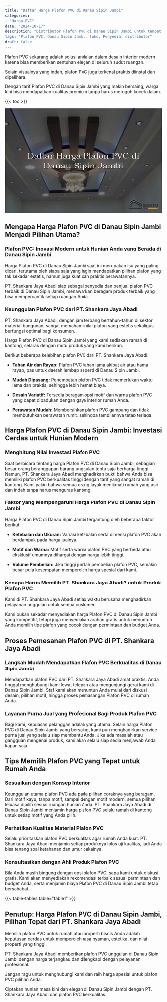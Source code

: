 ```yaml
---
title: "Daftar Harga Plafon PVC di Danau Sipin Jambi"
categories: 
- "Harga-PVC"
date: "2024-10-17"
description: "Distributor Plafon PVC di Danau Sipin Jambi untuk tempat tinggal, perkantoran, serta gerai. Panel unggulan, pilihan motif, variasi warna modern, dengan jasa instalasi ditangani oleh tim ahli serta kepastian resmi!|Servis penyediaan Plafon PVC di Danau Sipin Jambi bagi keperluan tempat tinggal, kantor, maupun gerai, beserta produk unggulan dan pemasangan oleh tim ahli serta kepastian resmi.|Alternatif Plafon PVC di Danau Sipin Jambi yang terpercaya bagi rumah, kantor, dan ritel, bersama panel terbaik dan instalasi dikerjakan oleh tenaga ahli ahli serta jaminan resmi.|Penyediaan Plafon PVC di Danau Sipin Jambi untuk hunian, kantor, dan gerai, beserta panel unggulan dan pemasangan dikerjakan oleh tenaga ahli profesional, disertai beserta kepastian resmi.}"
tags: "Plafon PVC, Danau Sipin Jambi, toko, Penyedia, distributor"
draft: false
---
```


Plafon PVC sekarang adalah solusi andalan dalam desain interior modern karena bisa memberikan sentuhan elegan di seluruh sudut ruangan.

Selain visualnya yang indah, plafon PVC juga terkenal praktis diinstal dan dipelihara.

Dengan tarif Plafon PVC di Danau Sipin Jambi yang makin bersaing, warga kini bisa mendapatkan kualitas premium tanpa harus merogoh kocek dalam.

{{< toc >}}

![Daftar Harga Plafon PVC di Danau Sipin Jambi](/images/Harga-PVC/Daftar-Harga-Plafon-PVC-di-Danau-Sipin-Jambi.png)


## Mengapa Harga Plafon PVC di Danau Sipin Jambi Menjadi Pilihan Utama?

### Plafon PVC: Inovasi Modern untuk Hunian Anda yang Berada di Danau Sipin Jambi

Harga Plafon PVC di Danau Sipin Jambi saat ini merupakan isu yang paling dicari, terutama oleh siapa saja yang ingin mendapatkan pilihan plafon yang tak sekadar estetis, namun juga kuat dan praktis perawatannya.

PT. Shankara Jaya Abadi siap sebagai penyedia dan penjual plafon PVC terbaik di Danau Sipin Jambi, menawarkan beragam produk terbaik yang bisa mempercantik setiap ruangan Anda.

### Keunggulan Plafon PVC dari PT. Shankara Jaya Abadi

PT. Shankara Jaya Abadi, dengan jam terbang bertahun-tahun di sektor material bangunan, sangat memahami nilai plafon yang estetis sekaligus berfungsi optimal bagi konsumen.

Harga Plafon PVC di Danau Sipin Jambi yang kami sediakan ramah di kantong, selaras dengan mutu produk yang kami berikan.

Berikut beberapa kelebihan plafon PVC dari PT. Shankara Jaya Abadi:

- **Tahan Air dan Rayap:** Plafon PVC tahan lama akibat air atau hama rayap, pas untuk daerah lembap seperti di Danau Sipin Jambi.

- **Mudah Dipasang:** Penempatan plafon PVC tidak memerlukan waktu lama dan praktis, sehingga lebih hemat biaya.

- **Desain Variatif:** Tersedia beragam opsi motif dan warna plafon PVC yang dapat dipadukan dengan gaya interior rumah Anda.

- **Perawatan Mudah:** Membersihkan plafon PVC gampang dan tidak membutuhkan perawatan rumit, sehingga tampilannya tetap terjaga.

## Harga Plafon PVC di Danau Sipin Jambi: Investasi Cerdas untuk Hunian Modern

### Menghitung Nilai Investasi Plafon PVC

Saat berbicara tentang harga Plafon PVC di Danau Sipin Jambi, sebagian besar orang beranggapan barang unggulan tentu saja berharga tinggi. Namun, PT. Shankara Jaya Abadi menghadirkan bukti bahwa Anda bisa memiliki plafon PVC berkualitas tinggi dengan tarif yang sangat ramah di kantong. Kami yakin bahwa semua orang layak menikmati rumah yang asri dan indah tanpa harus menguras kantong.

### Faktor yang Mempengaruhi Harga Plafon PVC di Danau Sipin Jambi

Harga Plafon PVC di Danau Sipin Jambi tergantung oleh beberapa faktor berikut:

- **Ketebalan dan Ukuran:** Variasi ketebalan serta dimensi plafon PVC akan berdampak pada harga jualnya.

- **Motif dan Warna:** Motif serta warna plafon PVC yang berbeda atau eksklusif umumnya dihargai dengan harga lebih tinggi.

- **Volume Pembelian:** Jika tinggi jumlah pembelian plafon PVC, semakin besar pula kesempatan memperoleh harga spesial dari kami.

### Kenapa Harus Memilih PT. Shankara Jaya Abadi? untuk Produk Plafon PVC

Kami di PT. Shankara Jaya Abadi setiap waktu berusaha menghadirkan pelayanan unggulan untuk semua customer.

Kami bukan sekadar menyediakan harga Plafon PVC di Danau Sipin Jambi yang kompetitif, tetapi juga menyediakan arahan gratis untuk menuntun Anda memilih tipe plafon yang cocok dengan permintaan dan budget Anda.

## Proses Pemesanan Plafon PVC di PT. Shankara Jaya Abadi

### Langkah Mudah Mendapatkan Plafon PVC Berkualitas di Danau Sipin Jambi

Mendapatkan plafon PVC dari PT. Shankara Jaya Abadi amat praktis. Anda tinggal menghubungi kami lewat telepon atau mengunjungi gerai kami di Danau Sipin Jambi. Staf kami akan menuntun Anda mulai dari diskusi desain, pilihan motif, hingga proses pemasangan Plafon PVC di rumah Anda.

### Layanan Purna Jual yang Profesional Bagi Produk Plafon PVC

Bagi kami, kepuasan pelanggan adalah yang utama. Selain harga Plafon PVC di Danau Sipin Jambi yang bersaing, kami pun menghadirkan service purna jual yang selalu siap membantu Anda. Jika ada masalah atau gangguan mengenai produk, kami akan selalu siap sedia menjawab Anda kapan saja.

## Tips Memilih Plafon PVC yang Tepat untuk Rumah Anda

### Sesuaikan dengan Konsep Interior

Keunggulan utama plafon PVC ada pada pilihan coraknya yang beragam. Dari motif kayu, tanpa motif, sampai dengan motif modern, semua pilihan leluasa dipilih sesuai ruangan hunian Anda. PT. Shankara Jaya Abadi di Danau Sipin Jambi menjamin harga plafon PVC selalu ramah di kantong untuk setiap motif yang Anda pilih.

### Perhatikan Kualitas Material Plafon PVC

Selalu prioritaskan plafon PVC berkualitas agar rumah Anda kuat. PT. Shankara Jaya Abadi menjamin setiap produknya lolos uji kualitas, jadi Anda bisa tenang soal ketahanan dan umur pakainya.

### Konsultasikan dengan Ahli Produk Plafon PVC

Bila Anda masih bingung dengan opsi plafon PVC, sapa kami untuk diskusi gratis. Kami akan menyediakan rekomendasi terbaik sesuai permintaan dan budget Anda, serta menjamin biaya Plafon PVC di Danau Sipin Jambi tetap bersahabat.

{{< table-tables table="table1" >}}

## Penutup: Harga Plafon PVC di Danau Sipin Jambi, Pilihan Tepat dari PT. Shankara Jaya Abadi

Memilih plafon PVC untuk rumah atau properti bisnis Anda adalah keputusan cerdas untuk memperoleh rasa nyaman, estetika, dan nilai properti yang tinggi.

PT. Shankara Jaya Abadi memberikan plafon PVC unggulan di Danau Sipin Jambi dengan harga terjangkau dan dilengkapi dengan pelayanan profesional.

Jangan ragu untuk menghubungi kami dan raih harga spesial untuk plafon PVC pilihan Anda.

Ciptakan hunian masa kini dan elegan di Danau Sipin Jambi dengan PT. Shankara Jaya Abadi dan plafon PVC berkualitas.